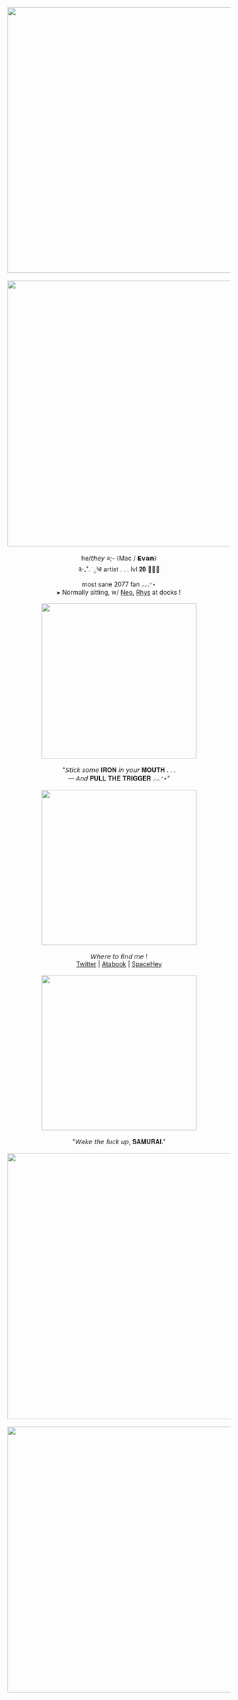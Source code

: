 <p align="center">
<img src="https://i.imgur.com/UtQFE9H.jpeg" width="600px">
<br>
<br><img src="https://dividers.crd.co/assets/images/gallery04/937bcf07.gif?v=05d33f91" width="600px">
<br><br>  he/𝘵𝘩𝘦𝘺 ≡;- ꒰Mac / 𝗘𝘃𝗮𝗻꒱
<br> ༉‧₊˚.ೃ༄ artist . . . lvl 𝟐𝟎 ٠࣪⭑
<br> most sane 2077 fan ⸝⸝.ᐟ⋆
<br> ▸ Normally sitting, w/ <a href="https://github.com/Neonoirr">Neo</a>, <a href="https://github.com/OFFICERCHAMBERS">Rhys</a> at docks !
<br>
<br><img src="https://dividers.crd.co/assets/images/gallery04/e0dbbc7f.gif?v=05d33f91" width="350px">
<br><br></b>"𝘚𝘵𝘪𝘤𝘬 𝘴𝘰𝘮𝘦 𝐈𝐑𝐎𝐍 𝘪𝘯 𝘺𝘰𝘶𝘳 𝐌𝐎𝐔𝐓𝐇 . . .
<br>— 𝘈𝘯𝘥 𝐏𝐔𝐋𝐋 𝐓𝐇𝐄 𝐓𝐑𝐈𝐆𝐆𝐄𝐑 ⸝⸝.ᐟ⋆"
<br>
<br><img src="https://dividers.crd.co/assets/images/gallery04/e0dbbc7f.gif?v=05d33f91" width="350px">
<br>
<br>𝘞𝘩𝘦𝘳𝘦 𝘵𝘰 𝘧𝘪𝘯𝘥 𝘮𝘦 !
<br> <a href="https://x.com/rabb1t_crypt">Twitter</a> | <a href="https://macready.atabook.org">Atabook</a> | <a href="https://spacehey.com/pullthetriggerr">SpaceHey</a>
<br>
<br><img src="https://dividers.crd.co/assets/images/gallery04/e0dbbc7f.gif?v=05d33f91" width="350px">
<br><br></b>"𝘞𝘢𝘬𝘦 𝘵𝘩𝘦 𝘧𝘶𝘤𝘬 𝘶𝘱, 𝐒𝐀𝐌𝐔𝐑𝐀𝐈."
<br>
<br><img src="https://dividers.crd.co/assets/images/gallery04/937bcf07.gif?v=05d33f91" width="600px">
<br>
<br><img src="https://i.imgur.com/VfqnCOx.jpeg" width="600px">
